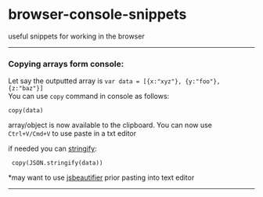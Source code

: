 # browser-console-snippets
useful snippets for working in the browser

-----------------

### Copying arrays form console: 

Let say the outputted array is `var data = [{x:"xyz"}, {y:"foo"}, {z:"baz"}]`  
You can use `copy` command in console as follows: 
```
copy(data)
```
array/object is now available to the clipboard. You can now use `Ctrl+V/Cmd+V` to use paste in a txt editor 

if needed you can [stringify](https://developer.mozilla.org/en/docs/Web/JavaScript/Reference/Global_Objects/JSON/stringify):
```
 copy(JSON.stringify(data))
```
*may want to use  [jsbeautifier](http://jsbeautifier.org/) prior pasting into text editor 

-----------------
